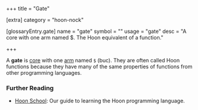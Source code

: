 +++
title = "Gate"

[extra]
category = "hoon-nock"

[glossaryEntry.gate]
name = "gate"
symbol = ""
usage = "gate"
desc = "A core with one arm named $. The Hoon equivalent of a function."

+++

A **gate** is [core](/glossary/core) with one [arm](/glossary/arm) named `$` (buc). They are often called Hoon functions because they have many of the same properties of functions from other programming languages.

### Further Reading

- [Hoon School](/courses/hoon-school/): Our guide to learning the Hoon programming language.
